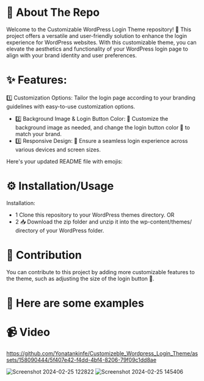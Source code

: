 # 🔑 About The Repo

Welcome to the Customizable WordPress Login Theme repository! 🎨 This project offers a versatile and user-friendly solution to enhance the login experience for WordPress websites. With this customizable theme, you can elevate the aesthetics and functionality of your WordPress login page to align with your brand identity and user preferences.

# ✨ Features:

1️⃣ Customization Options: Tailor the login page according to your branding guidelines with easy-to-use customization options.
+ 2️⃣ Background Image & Login Button Color: 🌅 Customize the background image as needed, and change the login button color 🎨 to match your brand.
 + 3️⃣ Responsive Design: 📱 Ensure a seamless login experience across various devices and screen sizes.

Here's your updated README file with emojis:

# ⚙️ Installation/Usage

Installation:
+ 1 Clone this repository to your WordPress themes directory.
OR
+ 2 📥 Download the zip folder and unzip it into the wp-content/themes/ directory of your WordPress folder.

# 🤝 Contribution

You can contribute to this project by adding more customizable features to the theme, such as adjusting the size of the login button 🔘.

# 🎥 Here are some examples

# 📹 Video

 
https://github.com/Yonatankinfe/Customizeble_Wordpress_Login_Theme/assets/158090444/5f407e42-f4dd-4bf4-8206-79f09c1dd8ae

![Screenshot 2024-02-25 122822](https://github.com/Yonatankinfe/Customizeble_Wordpress_Login_Theme/assets/158090444/2f464d2d-3426-46a2-82af-a385d374c1aa)
![Screenshot 2024-02-25 145406](https://github.com/Yonatankinfe/Customizeble_Wordpress_Login_Theme/assets/158090444/4e7e2cc6-4ebc-4be9-be61-3a6289ca254d)
